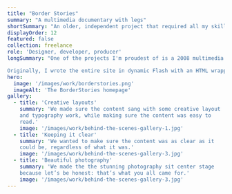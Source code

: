 ```yaml
---
title: "Border Stories"
summary: "A multimedia documentary with legs"
shortSummary: "An older, independent project that required all my skills"
displayOrder: 12
featured: false
collection: freelance
role: 'Designer, developer, producer'
longSummary: "One of the projects I'm proudest of is a 2008 multimedia documentary that I helped to produce. Although it's nearly 14 years old, the subject matter is still extremely relevant.

Originally, I wrote the entire site in dynamic Flash with an HTML wrapper, as was common practice in 2008. A few years ago, the lead videographers on the project edited a longer cut of the work and posted it to YouTube, which then allowed for a smaller, static HTML site."
hero:
  image: '/images/work/borderstories.png'
  imageAlt: 'The BorderStories homepage'
gallery:
  - title: 'Creative layouts'
    summary: 'We made sure the content sang with some creative layout
    and typography work, while making sure the content was easy to
    read.'
    image: '/images/work/behind-the-scenes-gallery-1.jpg'
  - title: 'Keeping it clear'
    summary: 'We wanted to make sure the content was as clear as it
    could be, regardless of what it was.'
    image: '/images/work/behind-the-scenes-gallery-3.jpg'
  - title: 'Beautiful photography'
    summary: 'We made the the stunning photography sit center stage
    because let’s be honest: that’s what you all came for.'
    image: '/images/work/behind-the-scenes-gallery-3.jpg'
---
```


